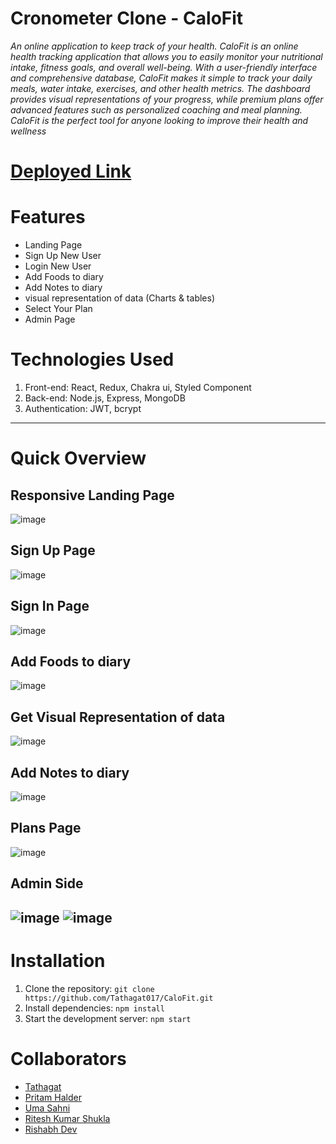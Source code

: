 # Cronometer Clone - CaloFit
*An online application to keep track of your health. CaloFit is an online health tracking application that allows you to easily monitor your nutritional intake, fitness goals, and overall well-being. With a user-friendly interface and comprehensive database, CaloFit makes it simple to track your daily meals, water intake, exercises, and other health metrics. The dashboard provides visual representations of your progress, while premium plans offer advanced features such as personalized coaching and meal planning. CaloFit is the perfect tool for anyone looking to improve their health and wellness*

# <a href="https:calofit.vercel.app/">Deployed Link</a>

# Features
 - Landing Page
 - Sign Up New User
 - Login New User
 - Add Foods to diary
 - Add Notes to diary
 - visual representation of data (Charts & tables)
 - Select Your Plan
 - Admin Page
# Technologies Used
1. Front-end: React, Redux, Chakra ui, Styled Component
2. Back-end: Node.js, Express, MongoDB
3. Authentication: JWT, bcrypt
 
 ------
 # Quick Overview
 
 ## Responsive Landing Page
![image](https://github.com/UmaSahni/JS101_Learning_Javascript/assets/112793743/d0352710-7254-4081-9843-7a744ccf3b78)
## Sign Up Page 
![image](https://github.com/UmaSahni/JS101_Learning_Javascript/assets/112793743/9c8f810b-9745-4220-b11e-11713eebac45)
## Sign In Page
![image](https://github.com/UmaSahni/JS101_Learning_Javascript/assets/112793743/17155eff-9c98-4005-87f9-c17dec669381)
## Add Foods to diary
![image](https://github.com/UmaSahni/JS101_Learning_Javascript/assets/112793743/b1c20c8d-bc59-4caf-98d8-55ddc7c29cf5)
## Get Visual Representation of data
![image](https://github.com/UmaSahni/JS101_Learning_Javascript/assets/112793743/33d72c1f-3530-411a-8793-a68124000a28)
## Add Notes to diary
![image](https://github.com/UmaSahni/JS101_Learning_Javascript/assets/112793743/96ccb818-a8e2-40fc-9c99-4e3a4f3f60dd)
## Plans Page
![image](https://github.com/UmaSahni/JS101_Learning_Javascript/assets/112793743/f8077ab6-d26e-42fa-89c4-68d290e030f1)
## Admin Side
![image](https://github.com/UmaSahni/JS101_Learning_Javascript/assets/112793743/96c83611-ce76-4661-b6e6-b5a0a9c1d7ec)
![image](https://github.com/UmaSahni/JS101_Learning_Javascript/assets/112793743/c67906c5-7c12-4808-abef-cd69619248cb)
---
# Installation
1. Clone the repository: `git clone https://github.com/Tathagat017/CaloFit.git`
2. Install dependencies: `npm install`
3. Start the development server: `npm start`
# Collaborators
<ul>
<li><a href='https://github.com/Tathagat017'>Tathagat</a></li>
<li><a href='https://github.com/Halderpritam123'>Pritam Halder</a></li>
<li><a href='https://github.com/UmaSahni'>Uma Sahni</a></li>
<li><a href='https://github.com/RiteshKumarShukla'>Ritesh Kumar Shukla</a></li>
<li><a href='https://github.com/Rdev921'>Rishabh Dev</a></li>
</ul>










